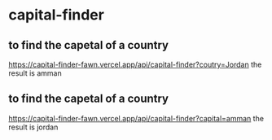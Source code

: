 # capital-finder

## to find the capetal of a country 
https://capital-finder-fawn.vercel.app/api/capital-finder?coutry=Jordan
the result is amman

## to find the capetal of a country 
https://capital-finder-fawn.vercel.app/api/capital-finder?capital=amman
the result is jordan
